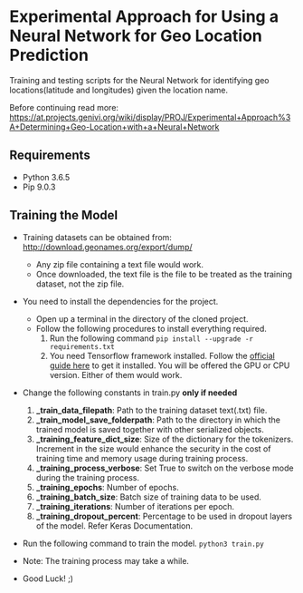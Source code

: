 # Experimental Approach for Using a Neural Network for Geo Location Prediction

Training and testing scripts for the Neural Network for identifying geo locations(latitude and longitudes) given the
location name.

Before continuing read more: https://at.projects.genivi.org/wiki/display/PROJ/Experimental+Approach%3A+Determining+Geo-Location+with+a+Neural+Network

## Requirements

- Python 3.6.5
- Pip 9.0.3

## Training the Model

- Training datasets can be obtained from: http://download.geonames.org/export/dump/
  - Any zip file containing a text file would work.
  - Once downloaded, the text file is the file to be treated as the training dataset, not the zip file.

- You need to install the dependencies for the project.
  - Open up a terminal in the directory of the cloned project.
  - Follow the following procedures to install everything required.
    1. Run the following command
      `pip install --upgrade -r requirements.txt`
    2. You need Tensorflow framework installed. Follow the [official guide here](https://www.tensorflow.org/install/) to get it installed.
       You will be offered the GPU or CPU version. Either of them would work.

- Change the following constants in train.py **only if needed**
  1. **_train_data_filepath**: Path to the training dataset text(.txt) file.
  2. **_train_model_save_folderpath**: Path to the directory in which the trained model is saved together with other serialized objects.
  3. **_training_feature_dict_size**: Size of the dictionary for the tokenizers. Increment in the size would enhance the security in the cost of training time and memory usage during training process.
  4. **_training_process_verbose**: Set True to switch on the verbose mode during the training process.
  5. **_training_epochs**: Number of epochs.
  6. **_training_batch_size**: Batch size of training data to be used.
  7. **_training_iterations**: Number of iterations per epoch.
  8. **_training_dropout_percent**: Percentage to be used in dropout layers of the model. Refer Keras Documentation.

- Run the following command to train the model.
    `python3 train.py`

- Note: The training process may take a while.

- Good Luck! ;)
